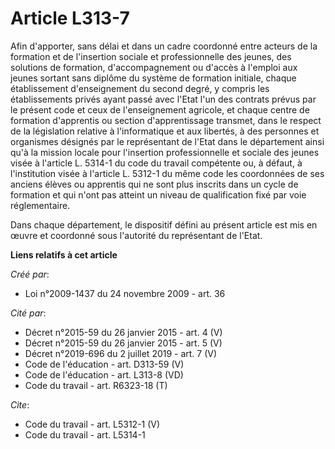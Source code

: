 # Article L313-7

Afin d'apporter, sans délai et dans un cadre coordonné entre acteurs de la formation et de l'insertion sociale et
professionnelle des jeunes, des solutions de formation, d'accompagnement ou d'accès à l'emploi aux jeunes sortant sans
diplôme du système de formation initiale, chaque établissement d'enseignement du second degré, y compris les établissements
privés ayant passé avec l'Etat l'un des contrats prévus par le présent code et ceux de l'enseignement agricole, et chaque
centre de formation d'apprentis ou section d'apprentissage transmet, dans le respect de la législation relative à
l'informatique et aux libertés, à des personnes et organismes désignés par le représentant de l'Etat dans le département
ainsi qu'à la mission locale pour l'insertion professionnelle et sociale des jeunes visée à l'article L. 5314-1 du code du
travail compétente ou, à défaut, à l'institution visée à l'article L. 5312-1 du même code les coordonnées de ses anciens
élèves ou apprentis qui ne sont plus inscrits dans un cycle de formation et qui n'ont pas atteint un niveau de qualification
fixé par voie réglementaire. 

Dans chaque département, le dispositif défini au présent article est mis en œuvre et coordonné sous l'autorité du
représentant de l'Etat.

**Liens relatifs à cet article**

_Créé par_:

  - Loi n°2009-1437 du 24 novembre 2009 - art. 36

_Cité par_:

  - Décret n°2015-59 du 26 janvier 2015 - art. 4 (V)
  - Décret n°2015-59 du 26 janvier 2015 - art. 5 (V)
  - Décret n°2019-696 du 2 juillet 2019 - art. 7 (V)
  - Code de l'éducation - art. D313-59 (V)
  - Code de l'éducation - art. L313-8 (VD)
  - Code du travail - art. R6323-18 (T)

_Cite_:

  - Code du travail - art. L5312-1 (V)
  - Code du travail - art. L5314-1
